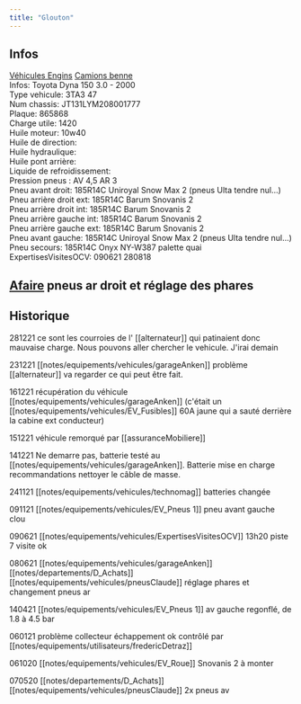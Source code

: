 ```yaml
---
title: "Glouton"
---
```


## Infos
[Véhicules Engins](notes/equipements/vehicules/L_VehiculesEngins.md) [Camions benne](notes/equipements/vehicules/C_CamionsBenne.md)\
Infos: Toyota Dyna 150 3.0 - 2000\
Type vehicule: 3TA3 47\
Num chassis: JT131LYM208001777\
Plaque: 865868\
Charge utile: 1420\
Huile moteur: 10w40\
Huile de direction:\
Huile hydraulique:\
Huile pont arrière:\
Liquide de refroidissement:\
Pression pneus : AV 4,5 AR 3\
Pneu avant droit: 185R14C Uniroyal Snow Max 2 (pneus Ulta tendre nul...)\
Pneu arrière droit ext: 185R14C Barum Snovanis 2\
Pneu arrière droit int: 185R14C Barum Snovanis 2\
Pneu arrière gauche int: 185R14C Barum Snovanis 2\
Pneu arrière gauche ext: 185R14C Barum Snovanis 2\
Pneu avant gauche: 185R14C Uniroyal Snow Max 2 (pneus Ulta tendre nul...)\
Pneu secours: 185R14C Onyx NY-W387 palette quai\
ExpertisesVisitesOCV: 090621 280818

## [Afaire](notes/statut/Afaire.md) pneus ar droit et réglage des phares

## Historique
281221 ce sont les courroies de l' [[alternateur]] qui patinaient donc mauvaise charge. Nous pouvons aller chercher le vehicule. J'irai demain

231221 [[notes/equipements/vehicules/garageAnken]] problème [[alternateur]] va regarder ce qui peut être fait. 

161221 récupération du véhicule [[notes/equipements/vehicules/garageAnken]] (c'était un [[notes/equipements/vehicules/EV_Fusibles]] 60A jaune qui a sauté derrière la cabine ext conducteur)

151221 véhicule remorqué par [[assuranceMobiliere]]

141221 Ne demarre pas, batterie testé au [[notes/equipements/vehicules/garageAnken]]. Batterie mise en charge recommandations nettoyer le câble de masse.

241121 [[notes/equipements/vehicules/technomag]] batteries changée

091121 [[notes/equipements/vehicules/EV_Pneus 1]] pneu avant gauche clou

090621 [[notes/equipements/vehicules/ExpertisesVisitesOCV]] 13h20 piste 7 visite ok

080621 [[notes/equipements/vehicules/garageAnken]] [[notes/departements/D_Achats]] [[notes/equipements/vehicules/pneusClaude]] réglage phares et changement pneus ar 

140421 [[notes/equipements/vehicules/EV_Pneus 1]] av gauche regonflé, de 1.8 à 4.5 bar

060121 problème collecteur échappement ok contrôlé par [[notes/equipements/utilisateurs/fredericDetraz]]

061020 [[notes/equipements/vehicules/EV_Roue]] Snovanis 2 à monter

070520 [[notes/departements/D_Achats]] [[notes/equipements/vehicules/pneusClaude]] 2x pneus av 
